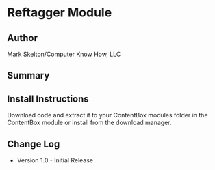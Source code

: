 Reftagger Module
=================

Author
-----------------
Mark Skelton/Computer Know How, LLC

Summary
-----------------


Install Instructions
-----------------
Download code and extract it to your ContentBox modules folder in the ContentBox module or install from the download manager.

Change Log
-----------------
* Version 1.0 - Initial Release
